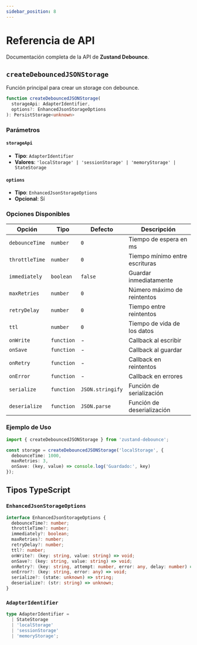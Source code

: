 ```yaml
---
sidebar_position: 8
---
```


# Referencia de API

Documentación completa de la API de **Zustand Debounce**.

## `createDebouncedJSONStorage`

Función principal para crear un storage con debounce.

```typescript
function createDebouncedJSONStorage(
  storageApi: AdapterIdentifier,
  options?: EnhancedJsonStorageOptions
): PersistStorage<unknown>
```

### Parámetros

#### `storageApi`
- **Tipo**: `AdapterIdentifier`
- **Valores**: `'localStorage' | 'sessionStorage' | 'memoryStorage' | StateStorage`

#### `options`
- **Tipo**: `EnhancedJsonStorageOptions`
- **Opcional**: Sí

### Opciones Disponibles

| Opción | Tipo | Defecto | Descripción |
|--------|------|---------|-------------|
| `debounceTime` | `number` | `0` | Tiempo de espera en ms |
| `throttleTime` | `number` | `0` | Tiempo mínimo entre escrituras |
| `immediately` | `boolean` | `false` | Guardar inmediatamente |
| `maxRetries` | `number` | `0` | Número máximo de reintentos |
| `retryDelay` | `number` | `0` | Tiempo entre reintentos |
| `ttl` | `number` | `0` | Tiempo de vida de los datos |
| `onWrite` | `function` | - | Callback al escribir |
| `onSave` | `function` | - | Callback al guardar |
| `onRetry` | `function` | - | Callback en reintentos |
| `onError` | `function` | - | Callback en errores |
| `serialize` | `function` | `JSON.stringify` | Función de serialización |
| `deserialize` | `function` | `JSON.parse` | Función de deserialización |

### Ejemplo de Uso

```typescript
import { createDebouncedJSONStorage } from 'zustand-debounce';

const storage = createDebouncedJSONStorage('localStorage', {
  debounceTime: 1000,
  maxRetries: 3,
  onSave: (key, value) => console.log('Guardado:', key)
});
```

## Tipos TypeScript

### `EnhancedJsonStorageOptions`

```typescript
interface EnhancedJsonStorageOptions {
  debounceTime?: number;
  throttleTime?: number;
  immediately?: boolean;
  maxRetries?: number;
  retryDelay?: number;
  ttl?: number;
  onWrite?: (key: string, value: string) => void;
  onSave?: (key: string, value: string) => void;
  onRetry?: (key: string, attempt: number, error: any, delay: number) => void;
  onError?: (key: string, error: any) => void;
  serialize?: (state: unknown) => string;
  deserialize?: (str: string) => unknown;
}
```

### `AdapterIdentifier`

```typescript
type AdapterIdentifier = 
  | StateStorage
  | 'localStorage'
  | 'sessionStorage'
  | 'memoryStorage';
```